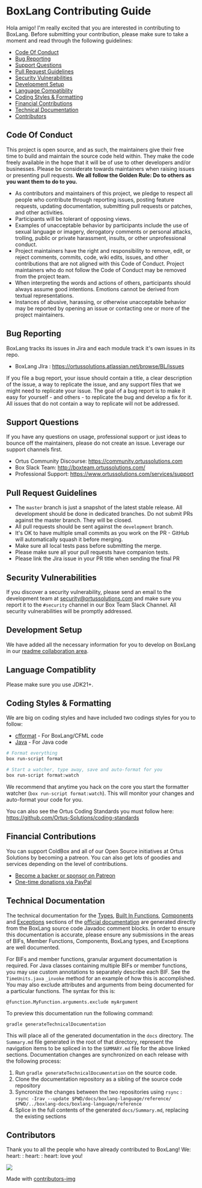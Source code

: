 # BoxLang Contributing Guide

Hola amigo! I'm really excited that you are interested in contributing to BoxLang. Before submitting your contribution, please make sure to take a moment and read through the following guidelines:

- [Code Of Conduct](#code-of-conduct)
- [Bug Reporting](#bug-reporting)
- [Support Questions](#support-questions)
- [Pull Request Guidelines](#pull-request-guidelines)
- [Security Vulnerabilities](#security-vulnerabilities)
- [Development Setup](#development-setup)
- [Language Compatiblity](#language-compatiblity)
- [Coding Styles \& Formatting](#coding-styles--formatting)
- [Financial Contributions](#financial-contributions)
- [Technical Documentation](#technical-documentation)
- [Contributors](#contributors)

## Code Of Conduct

This project is open source, and as such, the maintainers give their free time to build and maintain the source code held within. They make the code freely available in the hope that it will be of use to other developers and/or businesses. Please be considerate towards maintainers when raising issues or presenting pull requests.  **We all follow the Golden Rule: Do to others as you want them to do to you.**

- As contributors and maintainers of this project, we pledge to respect all people who contribute through reporting issues, posting feature requests, updating documentation, submitting pull requests or patches, and other activities.
- Participants will be tolerant of opposing views.
- Examples of unacceptable behavior by participants include the use of sexual language or imagery, derogatory comments or personal attacks, trolling, public or private harassment, insults, or other unprofessional conduct.
- Project maintainers have the right and responsibility to remove, edit, or reject comments, commits, code, wiki edits, issues, and other contributions that are not aligned with this Code of Conduct. Project maintainers who do not follow the Code of Conduct may be removed from the project team.
- When interpreting the words and actions of others, participants should always assume good intentions.  Emotions cannot be derived from textual representations.
- Instances of abusive, harassing, or otherwise unacceptable behavior may be reported by opening an issue or contacting one or more of the project maintainers.

## Bug Reporting

BoxLang tracks its issues in Jira and each module track it's own issues in its repo.

- BoxLang JIra : https://ortussolutions.atlassian.net/browse/BL/issues

If you file a bug report, your issue should contain a title, a clear description of the issue, a way to replicate the issue, and any support files that we might need to replicate your issue. The goal of a bug report is to make it easy for yourself - and others - to replicate the bug and develop a fix for it.  All issues that do not contain a way to replicate will not be addressed.

## Support Questions

If you have any questions on usage, professional support or just ideas to bounce off the maintainers, please do not create an issue.  Leverage our support channels first.

- Ortus Community Discourse: https://community.ortussolutions.com
- Box Slack Team: http://boxteam.ortussolutions.com/
- Professional Support: https://www.ortussolutions.com/services/support

## Pull Request Guidelines

- The `master` branch is just a snapshot of the latest stable release. All development should be done in dedicated branches. Do not submit PRs against the master branch. They will be closed.
- All pull requests should be sent against the `development` branch.
- It's OK to have multiple small commits as you work on the PR - GitHub will automatically squash it before merging.
- Make sure all local tests pass before submitting the merge.
- Please make sure all your pull requests have companion tests.
- Please link the Jira issue in your PR title when sending the final PR

## Security Vulnerabilities

If you discover a security vulnerability, please send an email to the development team at [security@ortussolutions.com](mailto:security@ortussolutions.com?subject=security) and make sure you report it to the `#security` channel in our Box Team Slack Channel. All security vulnerabilities will be promptly addressed.

## Development Setup

We have added all the necessary information for you to develop on BoxLang in our [readme collaboration area](../readme.md#collaboration).

## Language Compatiblity

Please make sure you use JDK21+.

## Coding Styles & Formatting

We are big on coding styles and have included two codings styles for you to follow:

- [cfformat](../.cfformat.json) - For BoxLang/CFML code
- [Java](../ortus-java-style.xml) - For Java code

```bash
# Format everything
box run-script format

# Start a watcher, type away, save and auto-format for you
box run-script format:watch
```

We recommend that anytime you hack on the core you start the formatter watcher (`box run-script format:watch`). This will monitor your changes and auto-format your code for you.

You can also see the Ortus Coding Standards you must follow here: https://github.com/Ortus-Solutions/coding-standards

## Financial Contributions

You can support ColdBox and all of our Open Source initiatives at Ortus Solutions by becoming a patreon.  You can also get lots of goodies and services depending on the level of contributions.

- [Become a backer or sponsor on Patreon](https://www.patreon.com/ortussolutions)
- [One-time donations via PayPal](https://www.paypal.com/paypalme/ortussolutions)

## Technical Documentation

The technical documentation for the [Types](https://boxlang.ortusbooks.com/boxlang-language/reference/types), [Built In Functions](https://boxlang.ortusbooks.com/boxlang-language/reference/built-in-functions), [Components](https://boxlang.ortusbooks.com/boxlang-language/reference/components) and [Exceptions](https://boxlang.ortusbooks.com/boxlang-language/reference/exceptions) sections of the [official documentation](https://boxlang.ortusbooks.com/) are generated directly from the BoxLang source code Javadoc comment blocks.   In order to ensure this documentation is accurate, please ensure any submissions in the areas of BIFs, Member Functions, Components, BoxLang types, and Exceptions are well documented.

For BIFs and member functions, granular argument documentation is required. For Java classes containing multiple BIFs or member functions, you may use custom annotations to separately describe each BIF.  See the `TimeUnits.java` `_invoke` method for an example of how this is accomplished.  You may also exclude attributes and arguments from being documented for a particular functions.  The syntax for this is:

```
@function.MyFunction.arguments.exclude myArgument
```

To preview this documentation run the following command:
```
gradle generateTechnicalDocumentation
```

This will place all of the generated documentation in the `docs` directory.  The `Summary.md` file generated in the root of that directory, represent the navigation items to be spliced in to the `SUMMARY.md` file for the above linked sections.  Documentation changes are synchronized on each release with the following process:

1. Run `gradle generateTechnicalDocumentation` on the source code.
2. Clone the documentation repository as a sibling of the source code repository
3. Syncronize the changes between the two repositories using `rsync` : `rsync -Irav --update $PWD/docs/boxlang-language/reference/ $PWD/../boxlang-docs/boxlang-language/reference`
4. Splice in the full contents of the generated `docs/Summary.md`, replacing the existing sections


## Contributors

Thank you to all the people who have already contributed to BoxLang! We: heart: : heart: : heart: love you!

<a href = "https://github.com/ortus-boxlang/setup-boxlang/graphs/contributors">
  <img src = "https://contrib.rocks/image?repo=ortus-boxlang/setup-boxlang"/>
</a>

Made with [contributors-img](https://contrib.rocks)
